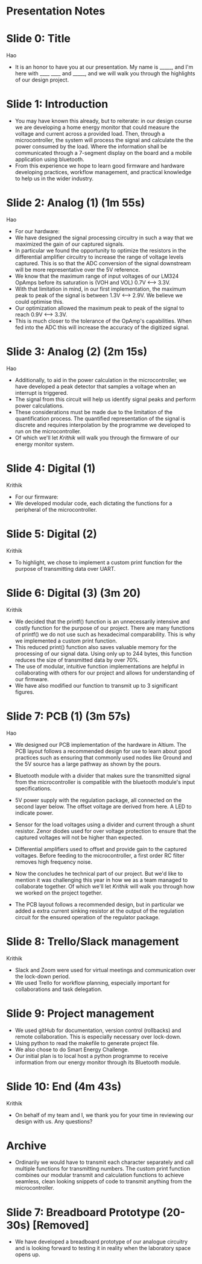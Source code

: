 # Presentation Notes

# Slide 0: Title
Hao

- It is an honor to have you at our presentation. My name is _____, and I'm here with ____ ____ and _____, and we will walk you through the highlights of our design project.

# Slide 1: Introduction

- You may have known this already, but to reiterate: in our design course we are developing a home energy monitor that could measure the voltage and current across a provided load. Then, through a microcontroller, the system will process the signal and calculate the the power consumed by the load. Where the information shall be communicated through a 7-segment display on the board and a mobile application using bluetooth.
- From this experience we hope to learn good firmware and hardware developing practices, workflow management, and practical knowledge to help us in the wider industry.

# Slide 2: Analog (1) (1m 55s)
Hao

- For our hardware:
- We have designed the signal processing circuitry in such a way that we maximized the gain of our captured signals. 
- In particular we found the opportunity to optimize the resistors in the differential amplifier circuitry to increase the range of voltage levels captured. This is so that the ADC conversion of the signal downstream will be more representative over the 5V reference.
- We know that the maximum range of input voltages of our LM324 OpAmps before its saturation is (VOH and VOL) 0.7V <--> 3.3V.
- With that limitation in mind, in our first implementation, the maximum peak to peak of the signal is between 1.3V <--> 2.9V. We believe we could optimise this.
- Our optimization allowed the maximum peak to peak of the signal to reach 0.9V <--> 3.3V. 
- This is much closer to the tolerance of the OpAmp's capabilities. When fed into the ADC this will increase the accuracy of the digitized signal.

# Slide 3: Analog (2) (2m 15s)
Hao

- Additionally, to aid in the power calculation in the microcontroller, we have developed a peak detector that samples a voltage when an interrupt is triggered. 
- The signal from this circuit will help us identify signal peaks and perform power calculations. 
- These considerations must be made due to the limitation of the quantification process. The quantified representation of the signal is discrete and requires interpolation by the programme we developed to run on the microcontroller. 
- Of which we'll let _Krithik_ will walk you through the firmware of our energy monitor system.

# Slide 4: Digital (1)
Krithik

- For our firmware:
- We developed modular code, each dictating the functions for a peripheral of the microcontroller.

# Slide 5: Digital (2)
Krithik

- To highlight, we chose to implement a custom print function for the purpose of transmitting data over UART. 

# Slide 6: Digital (3) (3m 20)
Krithik

- We decided that the printf() function is an unnecessarily intensive and costly function for the purpose of our project. There are many functions of printf() we do not use such as hexadecimal comparability. This is why we implemented a custom print function.
- This reduced print() function also saves valuable memory for the processing of our signal data. Using only up to 244 bytes, this function reduces the size of transmitted data by over 70%.
- The use of modular, intuitive function implementations are helpful in collaborating with others for our project and allows for understanding of our firmware.
- We have also modified our function to transmit up to 3 significant figures.
  
# Slide 7: PCB (1) (3m 57s)
Hao

- We designed our PCB implementation of the hardware in Altium. The PCB layout follows a recommended design for use to learn about good practices such as ensuring that commonly used nodes like Ground and the 5V source has a large pathway as shown by the pours.
- Bluetooth module with a divider that makes sure the transmitted signal from the microcontroller is compatible with the bluetooth module's input specifications.
- 5V power supply with the regulation package, all connected on the second layer below. The offset voltage are derived from here. A LED to indicate power.
- Sensor for the load voltages using a divider and current through a shunt resistor. Zenor diodes used for over voltage protection to ensure that the captured voltages will not be higher than expected. 
- Differential amplifiers used to offset and provide gain to the captured voltages. Before feeding to the microcontroller, a first order RC filter removes high frequency noise.
- Now the concludes he technical part of our project. But we'd like to mention it was challenging this year in how we as a team managed to collaborate together. Of which we'll let _Krithik_ will walk you through how we worked on the project together.


- The PCB layout follows a recommended design, but in particular we added a extra current sinking resistor at the output of the regulation circuit for the ensured operation of the regulator package.

# Slide 8: Trello/Slack management 
Krithik

- Slack and Zoom were used for virtual meetings and communication over the lock-down period.
- We used Trello for workflow planning, especially important for collaborations and task delegation.

# Slide 9: Project management 

- We used gitHub for documentation, version control (rollbacks) and remote collaboration. This is especially necessary over lock-down. 
- Using python to read the makefile to generate project file.
- We also chose to do Smart Energy Challenge.
- Our initial plan is to local host a python programme to receive information from our energy monitor through its Bluetooth module.

# Slide 10: End (4m 43s)
Krithik

- On behalf of my team and I, we thank you for your time in reviewing our design with us. Any questions?




# Archive
- Ordinarily we would have to transmit each character separately and call multiple functions for transmitting numbers. The custom print function combines our modular transmit and calculation functions to achieve seamless, clean looking snippets of code to transmit anything from the microcontroller.

# Slide 7: Breadboard Prototype (20-30s) [Removed]

- We have developed a breadboard prototype of our analogue circuitry and is looking forward to testing it in reality when the laboratory space opens up.                                          

